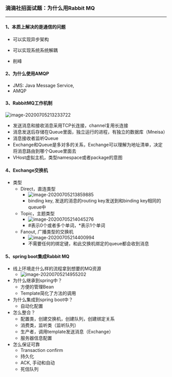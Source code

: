 ### 滴滴社招面试题：为什么用Rabbit MQ

---

#### 1、本质上解决的是通信的问题

- 可以实现异步架构

- 可以实现系统系统解耦

- 削峰

#### 2、为什么使用AMQP

- JMS: Java Message Service,
- AMQP

#### 3、RabbitMQ工作机制

![image-20200705213233722](C:\Users\byron\AppData\Roaming\Typora\typora-user-images\image-20200705213233722.png)

- 发送消息和接收消息采用TCP长连接，channel复用长连接
- 消息发送后存储在Queue里面，独立运行的进程，有独立的数据库（Mneisa）
- 消息接收者监听Queue
- Exchange和Queue是多对多的关系，Exchange可以理解为地址清单，决定将消息路由到哪个Queue里面去
- VHost虚拟主机，类型namespace或者package的意图

#### 4、Exchange交换机

- 类型
  - Direct，直连类型
    - ![image-20200705213859885](C:\Users\byron\AppData\Roaming\Typora\typora-user-images\image-20200705213859885.png)
    - binding key, 发送的消息的routing key发送到和binding key相同的queue中
  - Topic，主题类型
    - ![image-20200705214045276](C:\Users\byron\AppData\Roaming\Typora\typora-user-images\image-20200705214045276.png)
    - #表示0个或者多个单词，*表示1个单词
  - Fanout, 广播类型的交换机
    - ![image-20200705214400994](C:\Users\byron\AppData\Roaming\Typora\typora-user-images\image-20200705214400994.png)
    - 不需要任何的绑定键，和此交换机绑定的queue都会收到消息



#### 5、spring boot集成Rabbit MQ

- 线上环境走什么样的流程拿到想要的MQ资源
  - ![image-20200705214955202](C:\Users\byron\AppData\Roaming\Typora\typora-user-images\image-20200705214955202.png)
- 为什么继承到spring中？
  - 方便的管理Bean
  - Template简化了方法的调用
- 为什么集成到spring boot中？
  - 自动化配置
- 怎么整合？
  - 配置类，创建交换机，创建队列，创建绑定关系
  - 消费类，监听类（监听队列）
  - 生产者，调用template发送消息（Exchange）
  - 服务器信息配置
- 怎么保证可靠
  - Transaction confirm
  - 持久化
  - ACK, 手动和自动
  - 死信队列